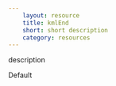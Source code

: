 ```yaml
---
    layout: resource
    title: kmlEnd
    short: short description
    category: resources
---
```


description

Default

